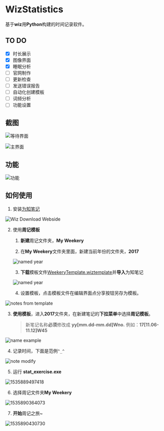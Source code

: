 # WizStatistics

基于**wiz**用**Python**构建的时间记录软件。

## TO DO

- [x] 时长展示
- [x] 图像界面
- [x] 睡眠分析
- [ ] 官网制作
- [ ] 更新检查
- [ ] 发送错误报告
- [ ] 自动化创建模板
- [ ] 词频分析
- [ ] 功能设置

## 截图

![等待界面](/images/1535887668865.png)

![主界面](/images/1535888056546.png)

## 功能

![功能](/images/WizStatistics.png)

## 如何使用

1. 安装[为知笔记](www.wiz.cn) 

![Wiz Download Webside](/images/download.png)

2. 使用**周记模板**

   1. **新建**周记文件夹，**My Weekery**

   2. 在**My Weekery**文件夹里面，新建当前年份的文件夹，**2017**

	![named year](/images/named_year.png)

   3. **下载**模板文件[WeekeryTemplate.wiztemplate](https://github.com/HowcanoeWang/WizStatistics/releases/download/Beta0.2/WeekeryTemplatev4.0.wiztemplate)并**导入**为知笔记
      
	![named year](/images/load_template.png)

   4. 设置模板，点击模板文件在编辑界面点分享按钮另存为模板。

![notes from template](/images/notes_from_template.png) 

3. **使用模板**，进入**2017**文件夹，在新建笔记的**下拉菜单**中选择**周记模板**。

   > 新笔记名称**必须**修改成 **yy[mm.dd-mm.dd]Wno.** 例如：**17[11.06-11.12]W45**

![name example](/images/name_example.png)

4. 记录时间，下面是范例`^_^`

![note modify](/images/note_modify.png)

5. 运行 **stat_exercise.exe**

![1535889497418](/images/1535889497418.png)

6. 选择周记文件夹**My Weekery**

![1535890364073](images/1535890364073.png)

7. **开始**周记之旅~

![1535890430730](images/1535890430730.png)
